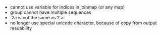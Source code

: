 - cannot use variable for indices in joinmap (or any map)
- group cannot have multiple sequences
- .2a is not the same as 2.a
- no longer use special unicode character, because of copy from output resuability